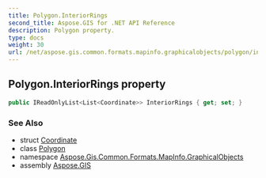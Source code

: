 ```yaml
---
title: Polygon.InteriorRings
second_title: Aspose.GIS for .NET API Reference
description: Polygon property. 
type: docs
weight: 30
url: /net/aspose.gis.common.formats.mapinfo.graphicalobjects/polygon/interiorrings/
---
```

## Polygon.InteriorRings property

```csharp
public IReadOnlyList<List<Coordinate>> InteriorRings { get; set; }
```

### See Also

* struct [Coordinate](../../../aspose.gis.common/coordinate/)
* class [Polygon](../)
* namespace [Aspose.Gis.Common.Formats.MapInfo.GraphicalObjects](../../polygon/)
* assembly [Aspose.GIS](../../../)


